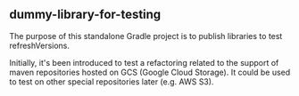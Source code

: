 ## dummy-library-for-testing

The purpose of this standalone Gradle project is to publish libraries to test refreshVersions.

Initially, it's been introduced to test a refactoring related to the support of maven repositories hosted on
GCS (Google Cloud Storage). It could be used to test on other special repositories later (e.g. AWS S3).
